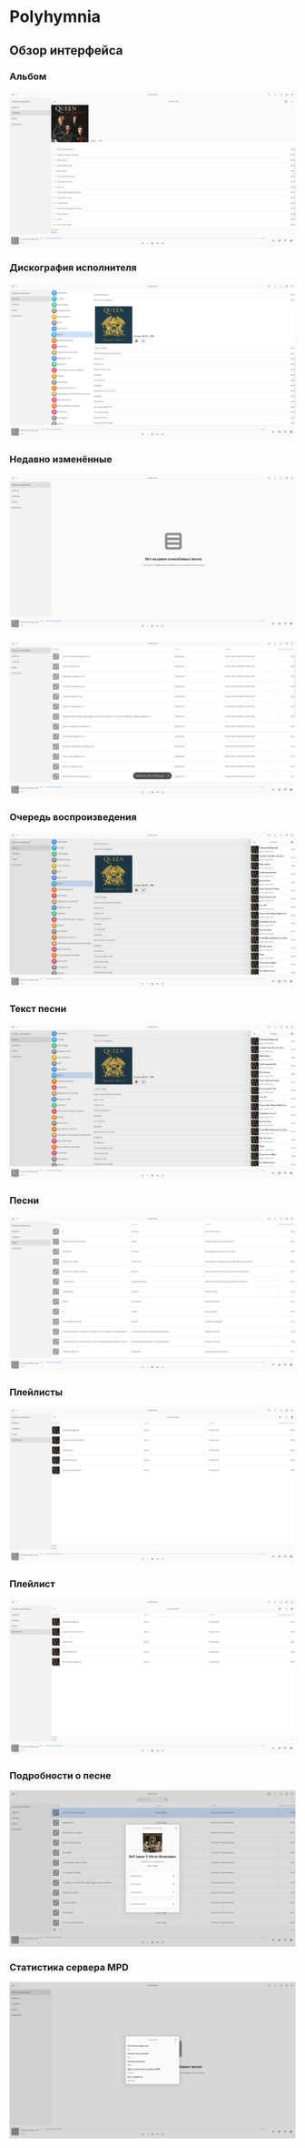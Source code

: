 # Polyhymnia

## Обзор интерфейса

### Альбом

![Экран альбома](./docs/album.png "Экран альбома")

### Дискография исполнителя

![Экран исполнителей - дискография исполнителя](./docs/discography.png "Экран исполнителей - дискография исполнителя")

### Недавно изменённые

![Экран недавно изменённых песен пустой](./docs/recently-modified.png "Экран недавно изменённых песен (пусто)")

![Экран недавно изменённых песен заполненный](./docs/recently-modified-full.png "Экран недавно изменённых (заполненный)")

### Очередь воспроизведения

![Панель очереди воспроизведения](./docs/queue.png "Панель очереди воспроизведения")

### Текст песни

![Панель текста песни](./docs/queue.png "Панель текста песни")

### Песни

![Экран песен](./docs/tracks.png "Экран песен")

### Плейлисты

![Экран плейлистов](./docs/playlist.png "Экран плейлистов")

### Плейлист

![Экран плейлиста](./docs/playlist.png "Экран плейлиста")

### Подробности о песне

![Окно подробностей о песне](./docs/details.png "Окно подробностей о песне")

### Статистика сервера MPD

![Окно статистики](./docs/statistics.png "Окно статистики")
